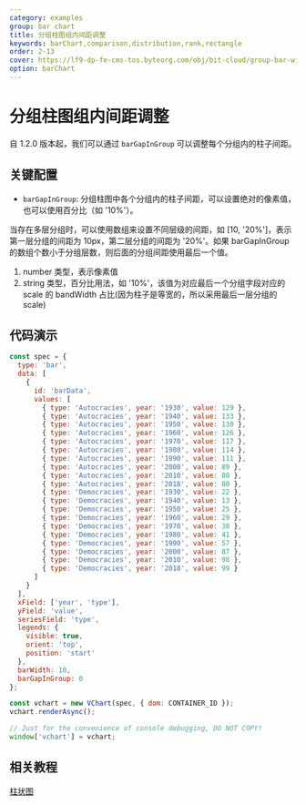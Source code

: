 ```yaml
---
category: examples
group: bar chart
title: 分组柱图组内间距调整
keywords: barChart,comparison,distribution,rank,rectangle
order: 2-13
cover: https://lf9-dp-fe-cms-tos.byteorg.com/obj/bit-cloud/group-bar-with-barGapInGroup.png
option: barChart
---
```


# 分组柱图组内间距调整

自 1.2.0 版本起，我们可以通过 `barGapInGroup` 可以调整每个分组内的柱子间距。

## 关键配置

- `barGapInGroup`: 分组柱图中各个分组内的柱子间距，可以设置绝对的像素值，也可以使用百分比（如 '10%'）。

当存在多层分组时，可以使用数组来设置不同层级的间距，如 [10, '20%']，表示第一层分组的间距为 10px，第二层分组的间距为 '20%'。如果 barGapInGroup 的数组个数小于分组层数，则后面的分组间距使用最后一个值。

1. number 类型，表示像素值
2. string 类型，百分比用法，如 '10%'，该值为对应最后一个分组字段对应的 scale 的 bandWidth 占比(因为柱子是等宽的，所以采用最后一层分组的 scale)

## 代码演示

```javascript livedemo
const spec = {
  type: 'bar',
  data: [
    {
      id: 'barData',
      values: [
        { type: 'Autocracies', year: '1930', value: 129 },
        { type: 'Autocracies', year: '1940', value: 133 },
        { type: 'Autocracies', year: '1950', value: 130 },
        { type: 'Autocracies', year: '1960', value: 126 },
        { type: 'Autocracies', year: '1970', value: 117 },
        { type: 'Autocracies', year: '1980', value: 114 },
        { type: 'Autocracies', year: '1990', value: 111 },
        { type: 'Autocracies', year: '2000', value: 89 },
        { type: 'Autocracies', year: '2010', value: 80 },
        { type: 'Autocracies', year: '2018', value: 80 },
        { type: 'Democracies', year: '1930', value: 22 },
        { type: 'Democracies', year: '1940', value: 13 },
        { type: 'Democracies', year: '1950', value: 25 },
        { type: 'Democracies', year: '1960', value: 29 },
        { type: 'Democracies', year: '1970', value: 38 },
        { type: 'Democracies', year: '1980', value: 41 },
        { type: 'Democracies', year: '1990', value: 57 },
        { type: 'Democracies', year: '2000', value: 87 },
        { type: 'Democracies', year: '2010', value: 98 },
        { type: 'Democracies', year: '2018', value: 99 }
      ]
    }
  ],
  xField: ['year', 'type'],
  yField: 'value',
  seriesField: 'type',
  legends: {
    visible: true,
    orient: 'top',
    position: 'start'
  },
  barWidth: 10,
  barGapInGroup: 0
};

const vchart = new VChart(spec, { dom: CONTAINER_ID });
vchart.renderAsync();

// Just for the convenience of console debugging, DO NOT COPY!
window['vchart'] = vchart;
```

## 相关教程

[柱状图](link)
